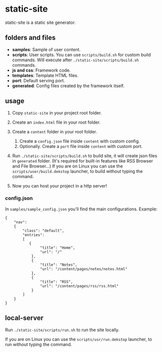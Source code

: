 # static-site

static-site is a static site generator.

## folders and files

- **samples**: Sample of user content.
- **scripts**: User scripts. You can use `scripts/build.sh` for custom build commands. Will execute after `./static-site/scripts/build.sh` commands.
- **js and css**: Framework code.
- **templates**: Template HTML files.
- **port**: Default serving port.
- **generated**: Config files created by the framework itself.

## usage

1. Copy `static-site` in your project root folder.
2. Create an `index.html` file in your root folder.
3. Create a `content` folder in your root folder.
   1. Create a `config.json` file inside `content` with custom config.
   2. Optionally. Create a `port` file inside `content` with custom port.

4. Run `./static-site/scripts/build.sh` to build site, it will create json files in `generated` folder. (It's required for built-in features like RSS Browser and File Browser...) If you are on Linux you can use the `scripts/user/build.dekstop` launcher, to build without typing the command.
5. Now you can host your project in a http server!

### config.json

In `samples/sample_config.json` you'll find the main configurations. Example:

```
{
    "nav":
    {
        "class": "default",
        "entries":
        [
           {
                "title": "Home",
                "url": "/"
            },
            {
                "title": "Notes",
                "url": "/content/pages/notes/notes.html"
            },
            {
                "title": "RSS",
                "url": "/content/pages/rss/rss.html"
            }
        ]
    }
}
```

## local-server

Run `./static-site/scripts/run.sh` to run the site locally.

If you are on Linux you can use the `scripts/usr/run.dekstop` launcher, to run without typing the command.
